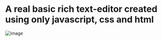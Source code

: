 # A real basic rich text-editor created using only javascript, css and html
![image](https://github.com/ardaklc0/TextEditor/assets/87716329/32b83e9e-7504-48ea-a761-ef46da5cb93b)

